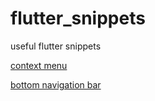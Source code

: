 # flutter_snippets

useful flutter snippets

[context menu](./lib/menu.dart)

[bottom navigation bar](./lib/bmnav.dart)

